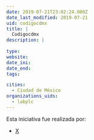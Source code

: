 ```yaml
---
date: 2019-07-21T23:02:24.000Z
date_last_modified: 2019-07-21
uid: codigocdmx
title: |
  Codigocdmx
description: |
  
type: 
website: 
date_ini: 
date_end: 
tags:

cities: 
  - Ciudad de México
organizations_uids:
  - labplc
---
```


Esta iniciativa fue realizada por:

- [X](/organizaciones/labplc)
